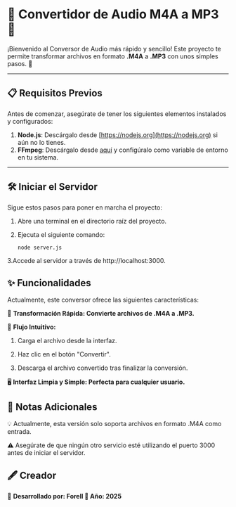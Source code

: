 # 🎵 Convertidor de Audio M4A a MP3 🎵

¡Bienvenido al Conversor de Audio más rápido y sencillo! Este proyecto te permite transformar archivos en formato **.M4A** a **.MP3** con unos simples pasos. 🚀

---

## 📋 **Requisitos Previos**
Antes de comenzar, asegúrate de tener los siguientes elementos instalados y configurados:
1. **Node.js**: Descárgalo desde [https://nodejs.org](https://nodejs.org) si aún no lo tienes.
2. **FFmpeg**: Descárgalo desde [aquí](https://ffmpeg.org/download.html) y configúralo como variable de entorno en tu sistema.

---

## 🛠️ **Iniciar el Servidor**
Sigue estos pasos para poner en marcha el proyecto:

1. Abre una terminal en el directorio raíz del proyecto.
2. Ejecuta el siguiente comando:
 
   ```bash
   node server.js

3.Accede al servidor a través de http://localhost:3000.

## ✨ Funcionalidades
Actualmente, este conversor ofrece las siguientes características:

🚀 **Transformación Rápida: Convierte archivos de .M4A a .MP3.**

🎯 **Flujo Intuitivo:**

1. Carga el archivo desde la interfaz.

2. Haz clic en el botón "Convertir".

3. Descarga el archivo convertido tras finalizar la conversión.

🖥️ **Interfaz Limpia y Simple: Perfecta para cualquier usuario.**

## 📝 Notas Adicionales
💡 Actualmente, esta versión solo soporta archivos en formato .M4A como entrada.

⚠️ Asegúrate de que ningún otro servicio esté utilizando el puerto 3000 antes de iniciar el servidor.

## 🖋️ Creador
📍 **Desarrollado por: Forell 📅 Año: 2025**



